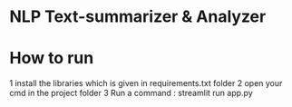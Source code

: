 # NLP Text-summarizer & Analyzer

# How to run

1 install the libraries which is given in requirements.txt folder
2 open your cmd in the project folder
3 Run a command : streamlit run app.py
